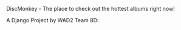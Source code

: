DiscMonkey - The place to check out the hottest albums right now!

A Django Project by WAD2 Team 8D:
